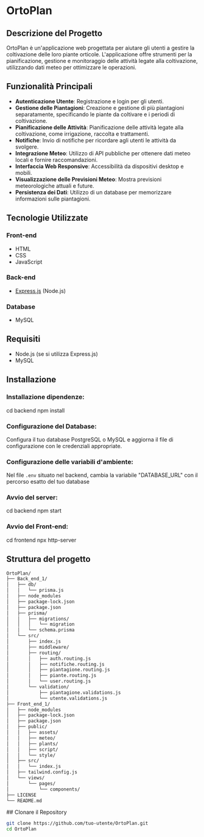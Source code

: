 # OrtoPlan

## Descrizione del Progetto

OrtoPlan è un'applicazione web progettata per aiutare gli utenti a gestire la coltivazione delle loro piante orticole. L'applicazione offre strumenti per la pianificazione, gestione e monitoraggio delle attività legate alla coltivazione, utilizzando dati meteo per ottimizzare le operazioni.

## Funzionalità Principali

- **Autenticazione Utente**: Registrazione e login per gli utenti.
- **Gestione delle Piantagioni**: Creazione e gestione di più piantagioni separatamente, specificando le piante da coltivare e i periodi di coltivazione.
- **Pianificazione delle Attività**: Pianificazione delle attività legate alla coltivazione, come irrigazione, raccolta e trattamenti.
- **Notifiche**: Invio di notifiche per ricordare agli utenti le attività da svolgere.
- **Integrazione Meteo**: Utilizzo di API pubbliche per ottenere dati meteo locali e fornire raccomandazioni.
- **Interfaccia Web Responsive**: Accessibilità da dispositivi desktop e mobili.
- **Visualizzazione delle Previsioni Meteo**: Mostra previsioni meteorologiche attuali e future.
- **Persistenza dei Dati**: Utilizzo di un database per memorizzare informazioni sulle piantagioni.

## Tecnologie Utilizzate

### Front-end
- HTML
- CSS
- JavaScript

### Back-end
- [Express.js](https://expressjs.com/) (Node.js)

### Database
- MySQL

## Requisiti

- Node.js (se si utilizza Express.js)
- MySQL

## Installazione
### Installazione dipendenze:
cd backend
npm install

### Configurazione del Database:
Configura il tuo database PostgreSQL o MySQL e aggiorna il file di configurazione con le credenziali appropriate.

### Configurazione delle variabili d'ambiente:
Nel file `.env` situato nel backend, cambia la variabile "DATABASE_URL" con il percorso esatto del tuo database

### Avvio del server:
cd backend
npm start

### Avvio del Front-end:
cd frontend
npx http-server

## Struttura del progetto
```bash
OrtoPlan/
├── Back_end_1/
│   ├── db/
│   │   └── prisma.js
│   ├── node_modules
│   ├── package-lock.json
│   ├── package.json
│   ├── prisma/
│   │   ├── migrations/
│   │   │   └── migration
│   │   └── schema.prisma
│   └── src/
│       ├── index.js
│       ├── middleware/
│       ├── routing/
│       │   ├── auth.routing.js
│       │   ├── notifiche.routing.js
│       │   ├── piantagione.routing.js
│       │   ├── piante.routing.js
│       │   └── user.routing.js
│       └── validation/
│           ├── piantagione.validations.js
│           └── utente.validations.js
├── Front_end_1/
│   ├── node_modules
│   ├── package-lock.json
│   ├── package.json
│   ├── public/
│   │   ├── assets/
│   │   ├── meteo/
│   │   ├── plants/
│   │   ├── script/
│   │   └── style/
│   ├── src/
│   │   └── index.js
│   ├── tailwind.config.js
│   └── views/
│       └── pages/
│           └── components/
├── LICENSE
└── README.md
```

## Clonare il Repository
```bash
git clone https://github.com/tuo-utente/OrtoPlan.git
cd OrtoPlan
```


